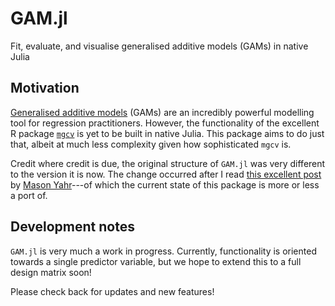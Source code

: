 # GAM.jl
Fit, evaluate, and visualise generalised additive models (GAMs) in native Julia

## Motivation

[Generalised additive models](https://en.wikipedia.org/wiki/Generalized_additive_model) (GAMs) are an incredibly powerful modelling tool for regression practitioners. However, the functionality of the excellent R package [`mgcv`](https://cran.r-project.org/web/packages/mgcv/mgcv.pdf) is yet to be built in native Julia. This package aims to do just that, albeit at much less complexity given how sophisticated `mgcv` is.

Credit where credit is due, the original structure of `GAM.jl` was very different to the version it is now. The change occurred after I read [this excellent post](https://yahrmason.github.io/bayes/gams-julia/) by [Mason Yahr](https://twitter.com/yahrMason)---of which the current state of this package is more or less a port of.

## Development notes

`GAM.jl` is very much a work in progress. Currently, functionality is oriented towards a single predictor variable, but we hope to extend this to a full design matrix soon!

Please check back for updates and new features!